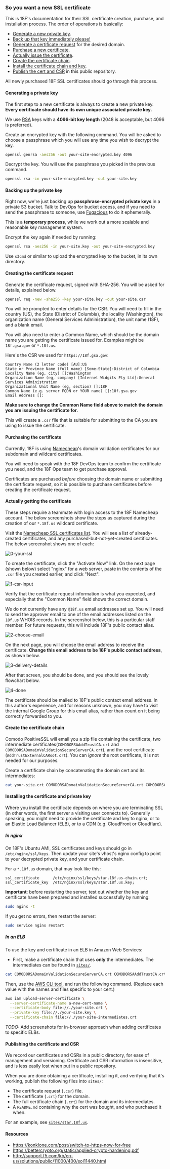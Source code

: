 ### So you want a new SSL certificate

This is 18F's documentation for their SSL certificate creation, purchase, and installation process. The order of operations is basically:

* [Generate a new private key](#generating-a-private-key).
* [Back up that key immediately please!](#backing-up-the-private-key)
* [Generate a certificate request](#creating-the-certificate-request) for the desired domain.
* [Purchase a new certificate](#purchasing-the-certificate).
* [Actually issue the certificate](#actually-getting-the-certificate).
* [Create the certificate chain](#create-the-certificate-chain).
* [Install the certificate chain and key](#installing-the-certificate-and-private-key).
* [Publish the cert and CSR](#publishing-the-certificate-and-csr) in this public repository.

All newly purchased 18F SSL certificates should go through this process.

#### Generating a private key

The first step to a new certificate is always to create a new private key. **Every certificate should have its own unique associated private key.**

We use [RSA](https://en.wikipedia.org/wiki/RSA_(cryptosystem)) keys with a **4096-bit key length** (2048 is acceptable, but 4096 is preferred).

Create an encrypted key with the following command. You will be asked to choose a passphrase which you will use any time you wish to decrypt the key.

```bash
openssl genrsa -aes256 -out your-site-encrypted.key 4096
```

Decrypt the key. You will use the passphrase you picked in the previous command.

```bash
openssl rsa -in your-site-encrypted.key -out your-site.key
```

#### Backing up the private key

Right now, we're just backing up **passphrase-encrypted private keys** in a private S3 bucket. Talk to DevOps for bucket access, and if you need to send the passphrase to someone, use [Fugacious](https://fugacio.us) to do it ephemerally.

This is a **temporary process**, while we work out a more scalable and reasonable key management system.

Encrypt the key again if needed by running:

```bash
openssl rsa -aes256 -in your-site.key -out your-site-encrypted.key
```

Use `s3cmd` or similar to upload the encrypted key to the bucket, in its own directory.

#### Creating the certificate request

Generate the certificate request, signed with SHA-256. You will be asked for details, explained below.

```bash
openssl req -new -sha256 -key your-site.key -out your-site.csr
```

You will be prompted to enter details for the CSR. You will need to fill in the country (US), the State (District of Columbia), the locality (Washington), the organization name (General Services Administration), the unit name (18F), and a blank email.

You will also need to enter a Common Name, which should be the domain name you are getting the certificate issued for. Examples might be `18f.gsa.gov` or `*.18f.us`.

Here's the CSR we used for `https://18f.gsa.gov`:

```
Country Name (2 letter code) [AU]:US
State or Province Name (full name) [Some-State]:District of Columbia
Locality Name (eg, city) []:Washington
Organization Name (eg, company) [Internet Widgits Pty Ltd]:General Services Administration
Organizational Unit Name (eg, section) []:18F
Common Name (e.g. server FQDN or YOUR name) []:18f.gsa.gov
Email Address []:
```

**Make sure to change the Common Name field above to match the domain you are issuing the certificate for.**

This will create a `.csr` file that is suitable for submitting to the CA you are using to issue the certificate.

#### Purchasing the certificate

Currently, 18F is using [Namecheap](https://www.namecheap.com/security/ssl-certificates/domain-validation.aspx)'s domain validation certificates for our subdomain and wildcard certificates.

You will need to speak with the 18F DevOps team to confirm the certificate you need, and the 18F Ops team to get purchase approval.

Certificates are purchased _before_ choosing the domain name or submitting the certificate request, so it is possible to purchase certificates before creating the certificate request.

#### Actually getting the certificate

These steps require a teammate with login access to the 18F Namecheap account. The below screenshots show the steps as captured during the creation of our `*.18f.us` wildcard certificate.

Visit the [Namecheap SSL certificates list](https://manage.www.namecheap.com/myaccount/ssl-list.asp). You will see a list of already-created certificates, and any purchased-but-not-yet-created certificates. The below screenshot shows one of each:

![0-your-ssl](images/0-your-ssl.png)

To create the certificate, click the "Activate Now" link. On the next page (shown below) select "nginx" for a web server, paste in the contents of the `.csr` file you created earlier, and click "Next".

![1-csr-input](images/1-csr-input.png)

Verify that the certificate request information is what you expected, and especially that the "Common Name" field shows the correct domain.

We do not currently have any `@18f.us` email addresses set up. You will need to send the approver email to one of the email addresses listed on the `18f.us` WHOIS records. In the screenshot below, this is a particular staff member. For future requests, this will include 18F's public contact alias.

![2-choose-email](images/2-choose-email.png)

On the next page, you will choose the email address to receive the certificate. **Change this email address to be 18F's public contact address**, as shown below.

![3-delivery-details](images/3-delivery-details.png)

After that screen, you should be done, and you should see the lovely flowchart below.

![4-done](images/4-done.png)

The certificate should be mailed to 18F's public contact email address. In this author's experience, and for reasons unknown, you may have to visit the internal Google Group for this email alias, rather than count on it being correctly forwarded to you.

#### Create the certificate chain

Comodo PositiveSSL will email you a zip file containing the certificate, two intermediate certificates(`COMODORSAAddTrustCA.crt` and `COMODORSADomainValidationSecureServerCA.crt`), and the root certificate (`AddTrustExternalCARoot.crt`). You can _ignore_ the root certificate, it is not needed for our purposes.

Create a certificate chain by concatenating the domain cert and its intermediates:

```bash
cat your-site.crt COMODORSADomainValidationSecureServerCA.crt COMODORSAAddTrustCA.crt > your-site-chain.crt
```

#### Installing the certificate and private key

Where you install the certificate depends on where you are terminating SSL (in other words, the first server a visiting user connects to). Generally speaking, you might need to provide the certificate and key to nginx, or to an Elastic Load Balancer (ELB), or to a CDN (e.g. CloudFront or Cloudflare).

##### In nginx

On 18F's Ubuntu AMI, SSL certificates and keys should go in `/etc/nginx/ssl/keys`. Then update your site's vhost's nginx config to point to your decrypted private key, and your certificate chain.

For a `*.18f.us` domain, that may look like this:

```
ssl_certificate      /etc/nginx/ssl/keys/star.18f.us-chain.crt;
ssl_certificate_key  /etc/nginx/ssl/keys/star.18f.us.key;
```

**Important**: before restarting the server, test out whether the key and certificate have been prepared and installed successfully by running:

```bash
sudo nginx -t
```

If you get no errors, then restart the server:

```bash
sudo service nginx restart
```

##### In an ELB

To use the key and certificate in an ELB in Amazon Web Services:

* First, make a certificate chain that uses **only** the intermediates. The intermediates can be found in [`sites/`](../sites/).

```bash
cat COMODORSADomainValidationSecureServerCA.crt COMODORSAAddTrustCA.crt > your-site-intermediates.crt
```

Then, use the [AWS CLI tool](https://aws.amazon.com/cli/), and run the following command. (Replace each value with the names and files specific to your cert.)

```bash
aws iam upload-server-certificate \
  --server-certificate-name a-new-cert-name \
  --certificate-body file://./your-site.crt \
  --private-key file://./your-site.key \
  --certificate-chain file://./your-site-intermediates.crt
```

_TODO:_ Add screenshots for in-browser approach when adding certificates to specific ELBs.

#### Publishing the certificate and CSR

We record our certificates and CSRs in a public directory, for ease of management and versioning. Certificate and CSR information is insensitive, and is less easily lost when put in a public repository.

When you are done obtaining a certificate, installing it, and verifying that it's working, publish the following files into `sites/`:

* The certificate request (`.csr`) file.
* The certificate (`.crt`) for the domain.
* The full certificate chain (`.crt`) for the domain and its intermediates.
* A `README.md` containing why the cert was bought, and who purchased it when.

For an example, see [`sites/star.18f.us`](sites/star.18f.us).

#### Resources

* https://konklone.com/post/switch-to-https-now-for-free
* https://bettercrypto.org/static/applied-crypto-hardening.pdf
* http://support.f5.com/kb/en-us/solutions/public/11000/400/sol11440.html
